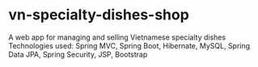 # vn-specialty-dishes-shop
A web app for managing and selling Vietnamese specialty dishes
Technologies used: Spring MVC, Spring Boot, Hibernate, MySQL, Spring Data JPA, Spring Security, JSP, Bootstrap
